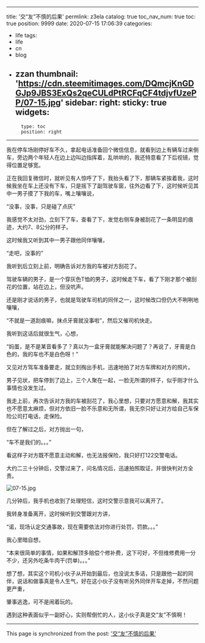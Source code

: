 
---
title: '交“友”不慎的后果'
permlink: z3ela
catalog: true
toc_nav_num: true
toc: true
position: 9999
date: 2020-07-15 17:06:39
categories:
- life
tags:
- life
- cn
- blog
- zzan
thumbnail: 'https://cdn.steemitimages.com/DQmcjKnGDGJp9JBS3ExQs2qeCULdPtRCFqCF4tdjvfUzePP/07-15.jpg'
sidebar:
    right:
        sticky: true
widgets:
    -
        type: toc
        position: right
---


我在停车场刚停好车不久，拿起电话准备回个微信信息，就看到边上有辆车过来倒车，旁边两个年轻人在边上边叫边指挥着，乱哄哄的，我还特意看了下后视镜，觉得位置足够宽。

正在我回复微信时，就听见有人惊呼了下，我抬头看了下，那辆车紧挨着我，这时候我坐在车上还没有下车，只是摇下了副驾驶车窗，往外边看了下，这时候听见其中一男子摸了下我的车，嘴上嚷嚷说，

“没事，没事，只是碰了点灰”

我感觉不太对劲，立刻下了车，查看了下，发觉右侧车身被刮花了一条明显的痕迹，大约7、8公分的样子。

这时候我又听到其中一男子跟他同伴嚷嚷，

“走吧，没事的”

我听到后立刻上前，明确告诉对方我的车被对方刮花了。

驾驶车辆的男子，是一个穿灰色T恤的男子，这时候走下车，看了下刚才那个被刮花的位置，站在边上，但没吭声。

还是刚才说话的男子，也就是驾驶车司机的同伴之一，这时候改口但仍大不咧咧地嚷嚷，

“不就是一道刮痕嘛，抹点牙膏就没事啦”，然后又催司机快走。

我听到这话后就很生气，心想，

“妈蛋，是不是某音看多了？真以为一盒牙膏就能解决问题了？再说了，牙膏是白色的，我的车也不是白色呀！”

又见对方驾车准备要走，就立刻掏出手机，迅速地拍了对方车牌和对方的照片。

男子见状，把车停到了边上，三个人聚在一起，一脸无所谓的样子，似乎刚才什么事情也没发生过。

我走上前，再次告诉对方我的车被刮花了，我心里想，只要对方愿意和解，我其实也不愿意太麻烦，但对方依旧一脸不乐意和无所谓，我无奈只好让对方给自己车保险公司打电话，走保险。

但在了解过之后，对方抛出一句，

“车不是我们的。。。”

看这样子对方既不愿意主动和解，也无法报保险，我只好打122交警电话。

大约二三十分钟后，交警过来了，问名情况后，迅速拍照取证，并很快判对方全责。


![07-15.jpg](https://cdn.steemitimages.com/DQmcjKnGDGJp9JBS3ExQs2qeCULdPtRCFqCF4tdjvfUzePP/07-15.jpg)

几分钟后，我手机也收到了处理短信，这时交警示意我可以离开了。

我转身准备离开，这时候听到交警跟对方讲，

“诺，现场认定交通事故，现在需要依法对你进行处罚，罚款。。。”

我心里暗自想，

“本来很简单的事情，如果和解顶多赔偿个修补费，这下可好，不但维修费用一分不少，还另外吃条牛肉干(罚单)。。。”

想了想，其实这个司机小伙子从开始到最后，也没说太多话，只是跟他一起的同伴，说话和做事真是令人生气，好在这小伙子没有听另外同伴开车走掉，不然问题更严重，

肇事逃逸，可不是闹着玩的。

遇到这种表面似乎一副好心，实则帮倒忙的人，这小伙子真是交“友”不慎啊！

- - -

This page is synchronized from the post: ['交“友”不慎的后果'](https://steemit.com/@rivalhw/z3ela)
